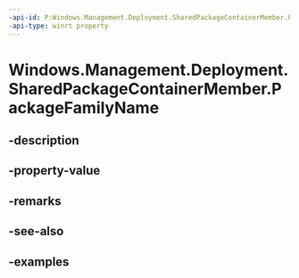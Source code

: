 ```yaml
---
-api-id: P:Windows.Management.Deployment.SharedPackageContainerMember.PackageFamilyName
-api-type: winrt property
---
```


# Windows.Management.Deployment.SharedPackageContainerMember.PackageFamilyName

<!--
public string PackageFamilyName { get; }
-->


## -description

## -property-value

## -remarks

## -see-also

## -examples


